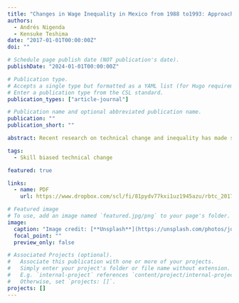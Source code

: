 ```yaml
---
title: "Changes in Wage Inequality in Mexico from 1988 to1993: Approach Based on the Task Content of Occupations"
authors:
  - Andrés Nigenda
  - Kensuke Teshima
date: "2017-01-01T00:00:00Z"
doi: ""

# Schedule page publish date (NOT publication's date).
publishDate: "2024-01-01T00:00:00Z"

# Publication type.
# Accepts a single type but formatted as a YAML list (for Hugo requirements).
# Enter a publication type from the CSL standard.
publication_types: ["article-journal"]

# Publication name and optional abbreviated publication name.
publication: ""
publication_short: ""

abstract: Recent research on technical change and inequality has made significant advances by analyzing occupational task content such as abstract and routine requirements of jobs. However, not much is known for non-rich countries because of the lack of comparable datasets. This paper constructs such a dataset for Mexico by using the urban labor force survey and developing a concordance between its occupation codes and the US counterpart with taskcontent measures. We employ a detailed decomposition approach to quantify the contribution of technological change to inequality from 1988 to 1993, a period of rapid increase ininequality. We find that higher returns to abstract task content are the main contributor to the increase of inequality. We also find substantial regional and sectoral heterogeneity in the role of the returns to routine task content. Overall, incorporating occupational task content can enrich our understanding of wage inequality in developing countries.

tags:
  - Skill biased technical change

featured: true

links:
  - name: PDF
    url: https://www.dropbox.com/scl/fi/81pydv77kxi1uz1945azu/rbtc_2017.pdf?rlkey=xbg9pmyqtm6melwrbb4gq90b7&e=2&dl=0

# Featured image
# To use, add an image named `featured.jpg/png` to your page's folder.
image:
  caption: "Image credit: [**Unsplash**](https://unsplash.com/photos/jdD8gXaTZsc)"
  focal_point: ""
  preview_only: false

# Associated Projects (optional).
#   Associate this publication with one or more of your projects.
#   Simply enter your project's folder or file name without extension.
#   E.g. `internal-project` references `content/project/internal-project/index.md`.
#   Otherwise, set `projects: []`.
projects: []
---
```

